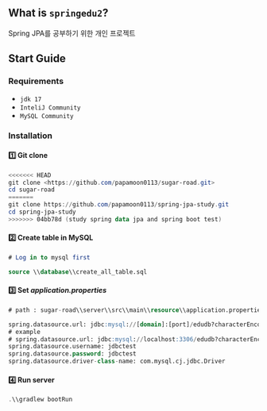 ## What is `springedu2`?
Spring JPA를 공부하기 위한 개인 프로젝트
## Start Guide
### Requirements
- `jdk 17`
- `InteliJ Community`
- `MySQL Community`
### Installation
#### **1️⃣ Git clone**

```powershell
<<<<<<< HEAD
git clone <https://github.com/papamoon0113/sugar-road.git>
cd sugar-road
=======
git clone https://github.com/papamoon0113/spring-jpa-study.git
cd spring-jpa-study
>>>>>>> 04bb78d (study spring data jpa and spring boot test)
```

#### **2️⃣ Create table in MySQL**

```sql
# Log in to mysql first

source \\database\\create_all_table.sql
```

#### **3️⃣ Set _application.properties_**

```sql
# path : sugar-road\\server\\src\\main\\resource\\application.properties

spring.datasource.url: jdbc:mysql://[domain]:[port]/edudb?characterEncoding=UTF-8
# example
# spring.datasource.url: jdbc:mysql://localhost:3306/edudb?characterEncoding=UTF-8
spring.datasource.username: jdbctest
spring.datasource.password: jdbctest
spring.datasource.driver-class-name: com.mysql.cj.jdbc.Driver
```

#### 4️⃣ Run server

```powershell
.\\gradlew bootRun
```